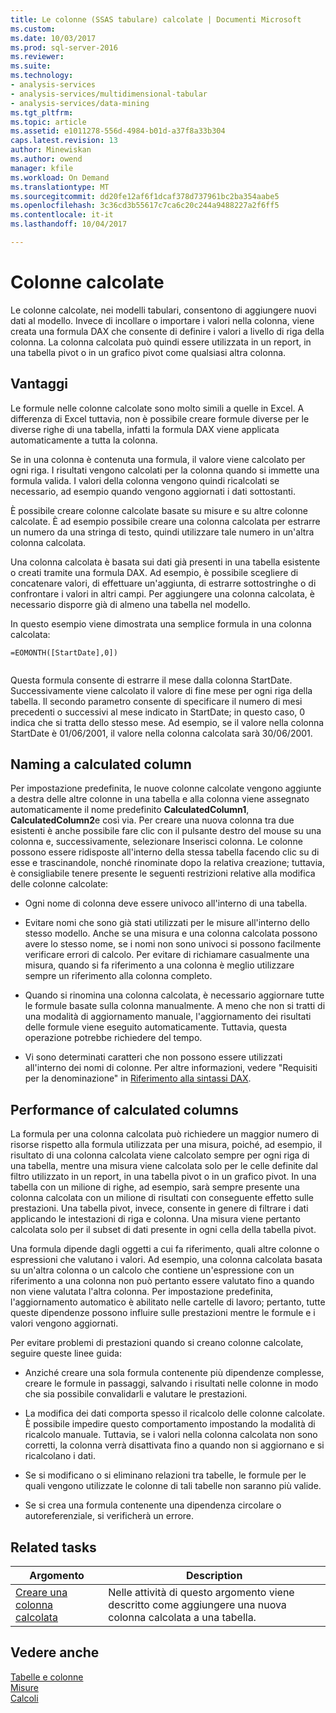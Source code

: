 ```yaml
---
title: Le colonne (SSAS tabulare) calcolate | Documenti Microsoft
ms.custom: 
ms.date: 10/03/2017
ms.prod: sql-server-2016
ms.reviewer: 
ms.suite: 
ms.technology:
- analysis-services
- analysis-services/multidimensional-tabular
- analysis-services/data-mining
ms.tgt_pltfrm: 
ms.topic: article
ms.assetid: e1011278-556d-4984-b01d-a37f8a33b304
caps.latest.revision: 13
author: Minewiskan
ms.author: owend
manager: kfile
ms.workload: On Demand
ms.translationtype: MT
ms.sourcegitcommit: dd20fe12af6f1dcaf378d737961bc2ba354aabe5
ms.openlocfilehash: 3c36cd3b55617c7ca6c20c244a9488227a2f6ff5
ms.contentlocale: it-it
ms.lasthandoff: 10/04/2017

---
```

# <a name="calculated-columns"></a>Colonne calcolate
  Le colonne calcolate, nei modelli tabulari, consentono di aggiungere nuovi dati al modello. Invece di incollare o importare i valori nella colonna, viene creata una formula DAX che consente di definire i valori a livello di riga della colonna. La colonna calcolata può quindi essere utilizzata in un report, in una tabella pivot o in un grafico pivot come qualsiasi altra colonna.  
 
  
  
##  <a name="bkmk_understanding"></a> Vantaggi  
 Le formule nelle colonne calcolate sono molto simili a quelle in Excel. A differenza di Excel tuttavia, non è possibile creare formule diverse per le diverse righe di una tabella, infatti la formula DAX viene applicata automaticamente a tutta la colonna.  
  
 Se in una colonna è contenuta una formula, il valore viene calcolato per ogni riga. I risultati vengono calcolati per la colonna quando si immette una formula valida. I valori della colonna vengono quindi ricalcolati se necessario, ad esempio quando vengono aggiornati i dati sottostanti.  
  
 È possibile creare colonne calcolate basate su misure e su altre colonne calcolate. È ad esempio possibile creare una colonna calcolata per estrarre un numero da una stringa di testo, quindi utilizzare tale numero in un'altra colonna calcolata.  
  
 Una colonna calcolata è basata sui dati già presenti in una tabella esistente o creati tramite una formula DAX. Ad esempio, è possibile scegliere di concatenare valori, di effettuare un'aggiunta, di estrarre sottostringhe o di confrontare i valori in altri campi. Per aggiungere una colonna calcolata, è necessario disporre già di almeno una tabella nel modello.  
  
 In questo esempio viene dimostrata una semplice formula in una colonna calcolata:  
  
```  
=EOMONTH([StartDate],0])  
  
```  
  
 Questa formula consente di estrarre il mese dalla colonna StartDate. Successivamente viene calcolato il valore di fine mese per ogni riga della tabella. Il secondo parametro consente di specificare il numero di mesi precedenti o successivi al mese indicato in StartDate; in questo caso, 0 indica che si tratta dello stesso mese. Ad esempio, se il valore nella colonna StartDate è 01/06/2001, il valore nella colonna calcolata sarà 30/06/2001.  
  
##  <a name="bkmk_naming"></a> Naming a calculated column  
 Per impostazione predefinita, le nuove colonne calcolate vengono aggiunte a destra delle altre colonne in una tabella e alla colonna viene assegnato automaticamente il nome predefinito **CalculatedColumn1**, **CalculatedColumn2**e così via. Per creare una nuova colonna tra due esistenti è anche possibile fare clic con il pulsante destro del mouse su una colonna e, successivamente, selezionare Inserisci colonna. Le colonne possono essere ridisposte all'interno della stessa tabella facendo clic su di esse e trascinandole, nonché rinominate dopo la relativa creazione; tuttavia, è consigliabile tenere presente le seguenti restrizioni relative alla modifica delle colonne calcolate:  
  
-   Ogni nome di colonna deve essere univoco all'interno di una tabella.  
  
-   Evitare nomi che sono già stati utilizzati per le misure all'interno dello stesso modello. Anche se una misura e una colonna calcolata possono avere lo stesso nome, se i nomi non sono univoci si possono facilmente verificare errori di calcolo. Per evitare di richiamare casualmente una misura, quando si fa riferimento a una colonna è meglio utilizzare sempre un riferimento alla colonna completo.  
  
-   Quando si rinomina una colonna calcolata, è necessario aggiornare tutte le formule basate sulla colonna manualmente. A meno che non si tratti di una modalità di aggiornamento manuale, l'aggiornamento dei risultati delle formule viene eseguito automaticamente. Tuttavia, questa operazione potrebbe richiedere del tempo.  
  
-   Vi sono determinati caratteri che non possono essere utilizzati all'interno dei nomi di colonne. Per altre informazioni, vedere "Requisiti per la denominazione" in [Riferimento alla sintassi DAX](http://msdn.microsoft.com/en-us/098630f4-7d1d-467e-976c-99b2279430d5).  
  
##  <a name="bkmk_perf"></a> Performance of calculated columns  
 La formula per una colonna calcolata può richiedere un maggior numero di risorse rispetto alla formula utilizzata per una misura, poiché, ad esempio, il risultato di una colonna calcolata viene calcolato sempre per ogni riga di una tabella, mentre una misura viene calcolata solo per le celle definite dal filtro utilizzato in un report, in una tabella pivot o in un grafico pivot. In una tabella con un milione di righe, ad esempio, sarà sempre presente una colonna calcolata con un milione di risultati con conseguente effetto sulle prestazioni. Una tabella pivot, invece, consente in genere di filtrare i dati applicando le intestazioni di riga e colonna. Una misura viene pertanto calcolata solo per il subset di dati presente in ogni cella della tabella pivot.  
  
 Una formula dipende dagli oggetti a cui fa riferimento, quali altre colonne o espressioni che valutano i valori. Ad esempio, una colonna calcolata basata su un'altra colonna o un calcolo che contiene un'espressione con un riferimento a una colonna non può pertanto essere valutato fino a quando non viene valutata l'altra colonna. Per impostazione predefinita, l'aggiornamento automatico è abilitato nelle cartelle di lavoro; pertanto, tutte queste dipendenze possono influire sulle prestazioni mentre le formule e i valori vengono aggiornati.  
  
 Per evitare problemi di prestazioni quando si creano colonne calcolate, seguire queste linee guida:  
  
-   Anziché creare una sola formula contenente più dipendenze complesse, creare le formule in passaggi, salvando i risultati nelle colonne in modo che sia possibile convalidarli e valutare le prestazioni.  
  
-   La modifica dei dati comporta spesso il ricalcolo delle colonne calcolate. È possibile impedire questo comportamento impostando la modalità di ricalcolo manuale. Tuttavia, se i valori nella colonna calcolata non sono corretti, la colonna verrà disattivata fino a quando non si aggiornano e si ricalcolano i dati.  
  
-   Se si modificano o si eliminano relazioni tra tabelle, le formule per le quali vengono utilizzate le colonne di tali tabelle non saranno più valide.  
  
-   Se si crea una formula contenente una dipendenza circolare o autoreferenziale, si verificherà un errore.  
  
##  <a name="bkmk_rel_tasks"></a> Related tasks  
  
|Argomento|Description|  
|-----------|-----------------|  
|[Creare una colonna calcolata](../../analysis-services/tabular-models/ssas-calculated-columns-create-a-calculated-column.md)|Nelle attività di questo argomento viene descritto come aggiungere una nuova colonna calcolata a una tabella.|  
  
## <a name="see-also"></a>Vedere anche  
 [Tabelle e colonne](../../analysis-services/tabular-models/tables-and-columns-ssas-tabular.md)   
 [Misure](../../analysis-services/tabular-models/measures-ssas-tabular.md)   
 [Calcoli](../../analysis-services/tabular-models/calculations-ssas-tabular.md)  
  
  

